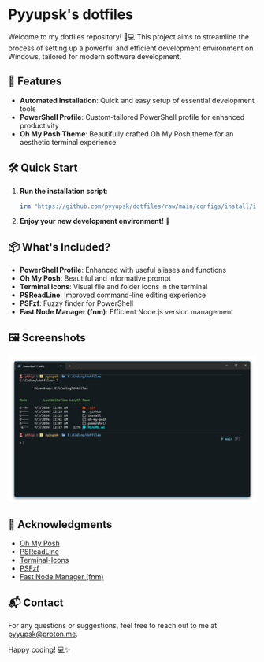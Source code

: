 # Pyyupsk's dotfiles

Welcome to my dotfiles repository! 🚀💻 This project aims to streamline the process of setting up a powerful and efficient development environment on Windows, tailored for modern software development.

## 🌟 Features

- **Automated Installation**: Quick and easy setup of essential development tools
- **PowerShell Profile**: Custom-tailored PowerShell profile for enhanced productivity
- **Oh My Posh Theme**: Beautifully crafted Oh My Posh theme for an aesthetic terminal experience

## 🛠️ Quick Start

1. **Run the installation script**:
   ```powershell
   irm "https://github.com/pyyupsk/dotfiles/raw/main/configs/install/install.ps1" | iex
   ```

2. **Enjoy your new development environment!** 🎉

## 📦 What's Included?

- **PowerShell Profile**: Enhanced with useful aliases and functions
- **Oh My Posh**: Beautiful and informative prompt
- **Terminal Icons**: Visual file and folder icons in the terminal
- **PSReadLine**: Improved command-line editing experience
- **PSFzf**: Fuzzy finder for PowerShell
- **Fast Node Manager (fnm)**: Efficient Node.js version management

## 🖼️ Screenshots

![PowerShell with Oh My Posh](/images/terminal.png)

## 🙏 Acknowledgments

- [Oh My Posh](https://ohmyposh.dev/)
- [PSReadLine](https://github.com/PowerShell/PSReadLine)
- [Terminal-Icons](https://github.com/devblackops/Terminal-Icons)
- [PSFzf](https://github.com/kelleyma49/PSFzf)
- [Fast Node Manager (fnm)](https://github.com/Schniz/fnm)

## 📬 Contact

For any questions or suggestions, feel free to reach out to me at [pyyupsk@proton.me](mailto:pyyupsk@proton.me).

Happy coding! 💻✨

